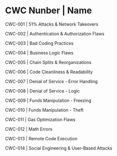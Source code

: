 # CWC Nunber | Name

CWC-001 | 51% Attacks & Network Takeovers

CWC-002	| Authentication & Authorization Flaws

CWC-003	| Bad Coding Practices

CWC-004	| Business Logic Flaws

CWC-005	| Chain Splits & Reorganizations

CWC-006	| Code Cleanliness & Readability

CWC-007	| Denial of Service - Error Handling

CWC-008	| Denial of Service - Logic

CWC-009	| Funds Manipulation - Freezing

CWC-010	| Funds Manipulation - Theft

CWC-011	| Gas Optimization Flaws

CWC-012	| Math Errors

CWC-013	| Remote Code Execution

CWC-014	| Social Engineering & User-Based Attacks
